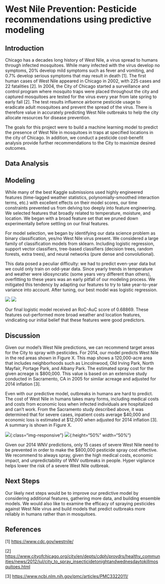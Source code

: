 # West Nile Prevention: Pesticide recommendations using predictive modeling 



## Introduction

Chicago has a decades long history of West Nile, a virus spread to humans through infected mosquitoes. While many infected with the virus develop no symptoms, 20% develop mild symptoms such as fever and vomiting, and 0.7% develop serious symptoms that may result in death [1].  The first human cases of West Nile appeared in Chicago in 2002, with 225 cases and 22 fatalities [2]. In 2004, the City of Chicago started a surveillance and control program where mosquito traps were placed throughout the city and captured mosquitoes are tested for the virus every year from late spring to early fall [2]. The test results influence airborne pesticide usage to eradicate adult mosquitoes and prevent the spread of the virus. There is therefore value in accurately predicting West Nile outbreaks to help the city allocate resources for disease prevention.   

The goals for this project were to build a machine learning model to predict the presence of West Nile in mosquitoes in traps at specified locations in the city of Chicago. In addition, we conduct a pesticide cost-benefit analysis provide further recommendations to the City to maximize desired outcomes.   

## Data Analysis

## Modeling

While many of the best Kaggle submissions used highly engineered features (time-lagged weather statistics, polynomially-smoothed interaction terms, etc.) with excellent effects on their model scores, our time constraints prevented us from delving too deeply into feature engineering. We selected features that broadly related to temperature, moisture, and location.  We began with a broad feature set that we pruned down experimentally before settling on our final features.

For model selection, we began by identifying our data science problem as binary classification, yes/no West Nile virus present.  We considered a large family of classification models from sklearn. Including logistic regression, support vector classifiers, tree-based classifiers (decision trees, random forests, extra trees), and neural networks (pure dense and convolutional).

This data posed a peculiar difficulty: we had to predict even-year data but we could only train on odd-year data.  Since yearly trends in temperature and weather were idiosyncratic (some years very different than others), overfitting to these years was an early pitfall of our modeling process.  We mitigated this tendency by adapting our features to try to take year-to-year variance into account.  After tuning, our best model was logistic regression.

![](https://git.generalassemb.ly/cstreams/Project_4/blob/master/images/coefficients.png)
![](https://git.generalassemb.ly/cstreams/Project_4/blob/master/images/roc-curve.png)

Our final logistic model received an RoC-AuC score of 0.68869.  These features out-performed more broad weather and location features, vindicating our initial belief that these features were good predictors.


## Discussion

Given our model’s West Nile predictions, we can recommend target areas for the City to spray with pesticides. For 2014, our model predicts West Nile in the red areas shown in Figure X. This map shows a 120,000-acre area that includes neighborhoods such as Lincolnwood, Old Irving Park, North Mayfair, Portage Park, and Albany Park.  The estimated spray cost for the given acreage is $800,000. This value is based on an extensive study conducted in Sacramento, CA in 2005 for similar acreage and adjusted for 2014 inflation [3]. 

Even with our predictive model, outbreaks in humans are hard to predict. The cost of West Nile in humans takes many forms, including medical costs and costs from economic loss when infected individuals are hospitalized and can’t work. From the Sacramento study described above, it was determined that for severe cases, inpatient costs average $40,000 and economic loss is estimated at $12,000 when adjusted for 2014 inflation [3].  A summary is shown in Figure X. 

![](https://git.generalassemb.ly/cstreams/Project_4/blob/master/images/medical.png){:class=“img-responsive”}
![](https://git.generalassemb.ly/cstreams/Project_4/blob/master/images/medical.png){:height=“50%” width=“50%“}

Given our 2014 WNV predictions, only 15 cases of severe West Nile need to be prevented in order to make the $800,000 pesticide spray cost effective. We recommend to always spray, given the high medical costs, economic impact, and unpredictability of WNV outbreaks in people. Hyper vigilance helps lower the risk of a severe West Nile outbreak. 

## Next Steps

Our likely next steps would be to improve our predictive model by considering additional features, gathering more data, and building ensemble models. We would also like to examine the efficacy of spraying pesticides against West Nile virus and build models that predict outbreaks more reliably in humans rather than in mosquitoes. 

## References

[1] https://www.cdc.gov/westnile/ 

[2] https://www.cityofchicago.org/city/en/depts/cdph/provdrs/healthy_communities/news/2012/jul/city_to_spray_insecticidetonightandwednesdaytokillmosquitoes.html 

[3] https://www.ncbi.nlm.nih.gov/pmc/articles/PMC3322011/
